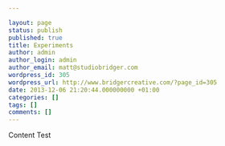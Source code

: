 ```yaml
---

layout: page
status: publish
published: true
title: Experiments
author: admin
author_login: admin
author_email: matt@studiobridger.com
wordpress_id: 305
wordpress_url: http://www.bridgercreative.com/?page_id=305
date: 2013-12-06 21:20:44.000000000 +01:00
categories: []
tags: []
comments: []
---
```

Content Test
